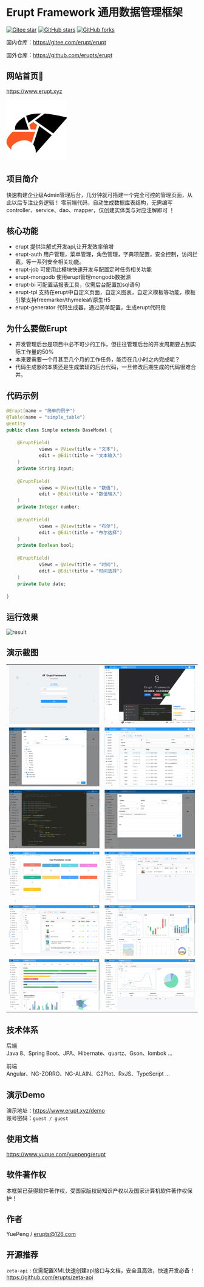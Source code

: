 # Erupt Framework 通用数据管理框架

[![Gitee star](https://gitee.com/erupt/erupt/badge/star.svg?theme=dark)](https://gitee.com/erupt/erupt)
[![GitHub stars](https://img.shields.io/github/stars/erupts/erupt?style=social)](https://github.com/erupts/erupt)
[![GitHub forks](https://img.shields.io/github/forks/erupts/erupt?style=social)](https://github.com/erupts/erupt)

国内仓库：https://gitee.com/erupt/erupt

国外仓库：https://github.com/erupts/erupt

## 网站首页🚀
https://www.erupt.xyz

<img src="./erupt-web/src/main/resources/public/erupt.svg" width="160" alt="logo"/><br/>

## 项目简介
快速构建企业级Admin管理后台，几分钟就可搭建一个完全可控的管理页面，从此以后专注业务逻辑！
零前端代码，自动生成数据库表结构，无需编写controller、service、dao、mapper，仅创建实体类与对应注解即可 ！

## 核心功能
+ erupt      提供注解式开发api,让开发效率倍增
+ erupt-auth 用户管理，菜单管理，角色管理，字典项配置，安全控制，访问拦截，等一系列安全相关功能。
+ erupt-job  可使用此模块快速开发与配置定时任务相关功能
+ erupt-mongodb  使用erupt管理mongodb数据源
+ erupt-bi   可配置话报表工具，仅需后台配置加sql语句
+ erupt-tpl  支持在erupt中自定义页面，自定义图表，自定义模板等功能，模板引擎支持freemarker/thymeleaf/原生H5
+ erupt-generator 代码生成器，通过简单配置，生成erupt代码段

## 为什么要做Erupt 
+ 开发管理后台是项目中必不可少的工作，但往往管理后台的开发周期要占到实际工作量的50%
+ 本来要需要一个月甚至几个月的工作任务，能否在几小时之内完成呢？
+ 代码生成器的本质还是生成繁琐的后台代码，一旦修改后期生成的代码很难合并。


## 代码示例
``` java
@Erupt(name = "简单的例子")
@Table(name = "simple_table")
@Entity
public class Simple extends BaseModel {

    @EruptField(
            views = @View(title = "文本"),
            edit = @Edit(title = "文本输入")
    )
    private String input;
    
    @EruptField(
            views = @View(title = "数值"),
            edit = @Edit(title = "数值输入")
    )
    private Integer number;

    @EruptField(
            views = @View(title = "布尔"),
            edit = @Edit(title = "布尔选择")
    )
    private Boolean bool;

    @EruptField(
            views = @View(title = "时间"),
            edit = @Edit(title = "时间选择")
    )
    private Date date;

}
```
## 运行效果
![result](./img/simple.gif)

## 演示截图
<table>
    <tr>
        <td><img src="./img/login.png"/></td>
        <td><img src="./img/home.png"/></td>
    </tr>
    <tr>
        <td><img src="./img/role.png"/></td>
        <td><img src="./img/log.png"/></td>
    </tr>
    <tr>
        <td><img src="./img/code.png"/></td>
        <td><img src="./img/job.png"/></td>
    </tr>
    <tr>
        <td><img src="./img/tpl.png"/></td>
        <td><img src="./img/complex.png"/></td>
    </tr>
    <tr>
        <td><img src="./img/goods.png"/></td>
        <td><img src="./img/chart.png"/></td>
    </tr>
    <tr>
        <td><img src="./img/bi.png"/></td>
        <td><img src="./img/bi2.png"/></td>
    </tr>
</table>

## 技术体系
后端  
Java 8、Spring Boot、JPA、Hibernate、quartz、Gson、lombok ...

前端  
Angular、NG-ZORRO、NG-ALAIN、G2Plot、RxJS、TypeScript ...

## 演示Demo 
演示地址：https://www.erupt.xyz/demo  
账号密码：`guest / guest`

## 使用文档
https://www.yuque.com/yuepeng/erupt

## 软件著作权
本框架已获得软件著作权，受国家版权局知识产权以及国家计算机软件著作权保护！

## 作者 
YuePeng / erupts@126.com

## 开源推荐
`zeta-api` : 仅需配置XML快速创建api接口与文档，安全且高效，快速开发必备！ https://github.com/erupts/zeta-api

